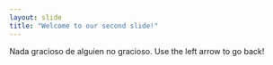 ```yaml
---
layout: slide
title: "Welcome to our second slide!"
---
```

Nada gracioso de alguien no gracioso.
Use the left arrow to go back!


